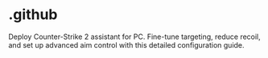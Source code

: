 # .github
Deploy Counter-Strike 2 assistant for PC. Fine-tune targeting, reduce recoil, and set up advanced aim control with this detailed configuration guide.
